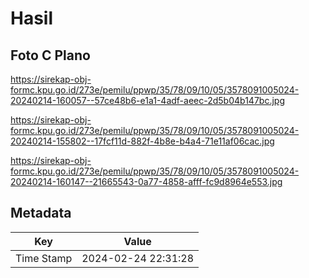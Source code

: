 # Hasil

## Foto C Plano

https://sirekap-obj-formc.kpu.go.id/273e/pemilu/ppwp/35/78/09/10/05/3578091005024-20240214-160057--57ce48b6-e1a1-4adf-aeec-2d5b04b147bc.jpg

https://sirekap-obj-formc.kpu.go.id/273e/pemilu/ppwp/35/78/09/10/05/3578091005024-20240214-155802--17fcf11d-882f-4b8e-b4a4-71e11af06cac.jpg

https://sirekap-obj-formc.kpu.go.id/273e/pemilu/ppwp/35/78/09/10/05/3578091005024-20240214-160147--21665543-0a77-4858-afff-fc9d8964e553.jpg


## Metadata

| Key        | Value               |
| ---------- | ------------------- |
| Time Stamp | 2024-02-24 22:31:28 |



